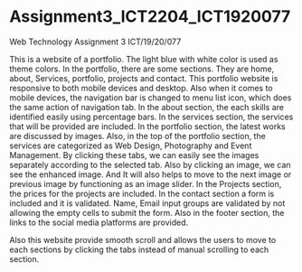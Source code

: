 # Assignment3_ICT2204_ICT1920077
Web Technology Assignment 3 ICT/19/20/077

This is a website of a portfolio. The light blue with white color is used as theme colors. In the portfolio, there are some sections. They are home, about, Services, portfolio, projects and contact.
This portfolio website is responsive to both mobile devices and desktop. Also when it comes to mobile devices, the navigation bar is changed to menu list icon, which does the same action of navigation tab.
In the about section, the each skills are identified easily using percentage bars.
In the services section, the services that will be provided are included.
In the portfolio section, the latest works are discussed by images. Also, in the top of the portfolio section, the services are categorized as Web Design, Photography and Event Management. By clicking these tabs, we can easily see the images separately according to the selected tab.
Also by clicking an image, we can see the enhanced image. And It will also helps to move to the next image or previous image by functioning as an image slider.
In the Projects section, the prices for the projects are included.
In the contact section a form is included and it is validated. Name, Email input groups are validated by not allowing the empty cells to submit the form.
Also in the footer section, the links to the social media platforms are provided.

Also this website provide smooth scroll and allows the users to move to each sections by clicking the tabs instead of manual scrolling to each section.  

